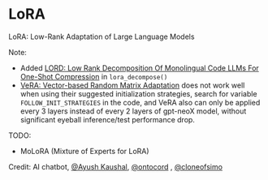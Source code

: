 # LoRA
LoRA: Low-Rank Adaptation of Large Language Models 

Note:
- Added [LORD: Low Rank Decomposition Of Monolingual Code LLMs For One-Shot Compression](http://arxiv.org/abs/2309.14021) in `lora_decompose()`
- [VeRA: Vector-based Random Matrix Adaptation](https://arxiv.org/abs/2310.11454) does not work well when using their suggested initialization strategies, search for variable `FOLLOW_INIT_STRATEGIES` in the code, and VeRA also can only be applied every 3 layers instead of every 2 layers of gpt-neoX model, without significant eyeball inference/test performance drop.

TODO:
- MoLoRA (Mixture of Experts for LoRA)

Credit: AI chatbot, [@Ayush Kaushal](https://github.com/Ayushk4), [@ontocord](https://github.com/ontocord/) , [@cloneofsimo](https://github.com/cloneofsimo/)
